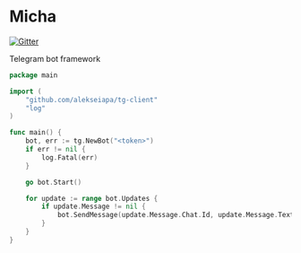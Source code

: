 # Micha

[![Gitter](https://badges.gitter.im/onrik/micha.svg)](https://gitter.im/onrik/micha?utm_source=badge&utm_medium=badge&utm_campaign=pr-badge)

Telegram bot framework

```go
package main

import (
	"github.com/alekseiapa/tg-client"
	"log"
)

func main() {
	bot, err := tg.NewBot("<token>")
	if err != nil {
		log.Fatal(err)
	}

	go bot.Start()

	for update := range bot.Updates {
		if update.Message != nil {
			bot.SendMessage(update.Message.Chat.Id, update.Message.Text, nil)
		}
	}
}

```
